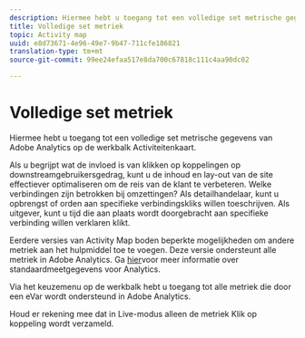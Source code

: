 ```yaml
---
description: Hiermee hebt u toegang tot een volledige set metrische gegevens van Adobe Analytics op de werkbalk Activiteitenkaart.
title: Volledige set metriek
topic: Activity map
uuid: e8d73671-4e96-49e7-9b47-711cfe186821
translation-type: tm+mt
source-git-commit: 99ee24efaa517e8da700c67818c111c4aa90dc02

---
```



# Volledige set metriek

Hiermee hebt u toegang tot een volledige set metrische gegevens van Adobe Analytics op de werkbalk Activiteitenkaart.

Als u begrijpt wat de invloed is van klikken op koppelingen op downstreamgebruikersgedrag, kunt u de inhoud en lay-out van de site effectiever optimaliseren om de reis van de klant te verbeteren. Welke verbindingen zijn betrokken bij omzettingen? Als detailhandelaar, kunt u opbrengst of orden aan specifieke verbindingskliks willen toeschrijven. Als uitgever, kunt u tijd die aan plaats wordt doorgebracht aan specifieke verbinding willen verklaren klikt.

Eerdere versies van Activity Map boden beperkte mogelijkheden om andere metriek aan het hulpmiddel toe te voegen. Deze versie ondersteunt alle metriek in Adobe Analytics. Ga [hier](https://marketing.adobe.com/resources/help/en_US/reference/metrics.html)voor meer informatie over standaardmeetgegevens voor Analytics.

Via het keuzemenu op de werkbalk hebt u toegang tot alle metriek die door een eVar wordt ondersteund in Adobe Analytics.

Houd er rekening mee dat in Live-modus alleen de metriek Klik op koppeling wordt verzameld.
